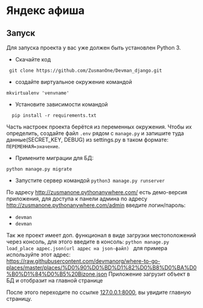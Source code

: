 # Яндекс афиша



## Запуск

Для запуска проекта у вас уже должен быть установлен Python 3.

- Скачайте код 
```console 
 git clone https://github.com/ZusmanOne/Devman_django.git
  ```
- создайте виртуальное окружение командой
```console
mkvirtualenv 'venvname'
```
- Установите зависимости командой
```console
  pip install -r requirements.txt
````
Часть настроек проекта берётся из переменных окружения. Чтобы их определить, создайте файл `.env` рядом с `manage.py` 
и запишите туда данные(SECRET_KEY, DEBUG) из settings.py в таком формате: `ПЕРЕМЕННАЯ=значение`. 
 
- Примените миграции для БД:
```console
python manage.py migrate 
````

- Запустите сервер командой `python3 manage.py runserver`

По адресу http://zusmanone.pythonanywhere.com/ есть демо-версия приложения, для доступа к панели админа
по адресу http://zusmanone.pythonanywhere.com/admin введите логин/пароль:
- ``devman``
- ``devman``

Так же проект имеет доп. функционал в виде загрузки местоположений через консоль, для этого введите в консоль:
``python manage.py load_place адрес.json(url адрес на json-файл) ``
для примера используйте этот адрес:
https://raw.githubusercontent.com/devmanorg/where-to-go-places/master/places/%D0%90%D0%BD%D1%82%D0%B8%D0%BA%D0%B0%D1%84%D0%B5%20Bizone.json
Приложение загрузит объект в БД и отобразит на главной странице

После этого переходите по ссылке [127.0.0.1:8000](http://127.0.0.1:8000), вы увидите главную страницу.

